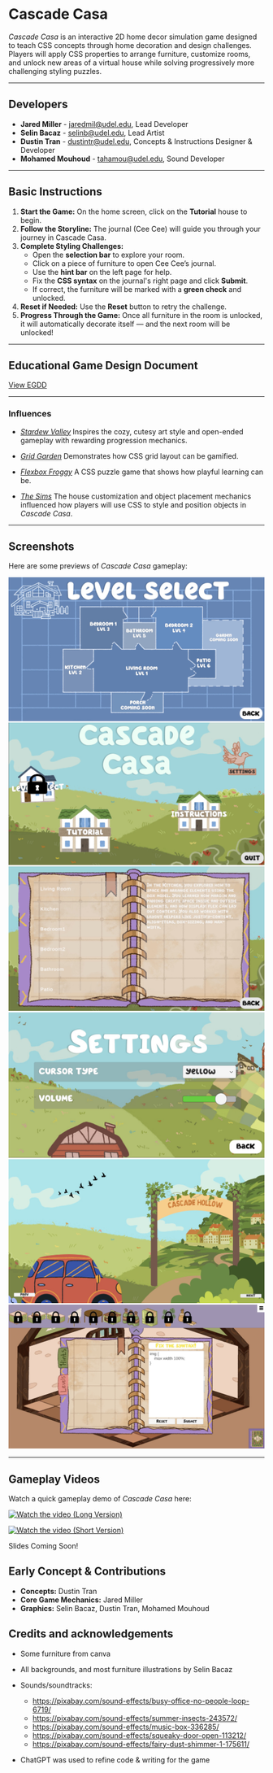 # Cascade Casa

_Cascade Casa_ is an interactive 2D home decor simulation game designed to teach CSS concepts through home decoration and design challenges. Players will apply CSS properties to arrange furniture, customize rooms, and unlock new areas of a virtual house while solving progressively more challenging styling puzzles.

---

## Developers

- **Jared Miller** - [jaredmil@udel.edu](mailto:jaredmil@udel.edu), Lead Developer
- **Selin Bacaz** - [selinb@udel.edu](mailto:selinb@udel.edu), Lead Artist
- **Dustin Tran** - [dustintr@udel.edu](mailto:dustintr@udel.edu), Concepts & Instructions Designer & Developer
- **Mohamed Mouhoud** - [tahamou@udel.edu](mailto:tahamou@udel.edu), Sound Developer

---

## Basic Instructions

1. **Start the Game:** On the home screen, click on the **Tutorial** house to begin.
2. **Follow the Storyline:** The journal (Cee Cee) will guide you through your journey in Cascade Casa.
3. **Complete Styling Challenges:**
   - Open the **selection bar** to explore your room.
   - Click on a piece of furniture to open Cee Cee’s journal.
   - Use the **hint bar** on the left page for help.
   - Fix the **CSS syntax** on the journal's right page and click **Submit**.
   - If correct, the furniture will be marked with a **green check** and unlocked.
4. **Reset if Needed:** Use the **Reset** button to retry the challenge.
5. **Progress Through the Game:** Once all furniture in the room is unlocked, it will automatically decorate itself — and the next room will be unlocked!

---

## Educational Game Design Document

[View EGDD](egdd.md)

---

### Influences

- [_Stardew Valley_](https://www.stardewvalley.net/)
  Inspires the cozy, cutesy art style and open-ended gameplay with rewarding progression mechanics.

- [_Grid Garden_](https://cssgridgarden.com/)
  Demonstrates how CSS grid layout can be gamified.

- [_Flexbox Froggy_](https://flexboxfroggy.com/)
  A CSS puzzle game that shows how playful learning can be.

- [_The Sims_](https://en.wikipedia.org/wiki/The_Sims)
  The house customization and object placement mechanics influenced how players will use CSS to style and position objects in _Cascade Casa_.

---

## Screenshots

Here are some previews of _Cascade Casa_ gameplay:

![Living Room](./DemoIMg/readme1.png)
![Hint System](./DemoIMg/readme2.png)
![Syntax Challenge](./DemoIMg/readme3.png)
![Decorated Room](./DemoIMg/readme4.png)
![Journal UI](./DemoIMg/readme5.png)
![Room Unlocked](./DemoIMg/readme6.png)

---

## Gameplay Videos

Watch a quick gameplay demo of _Cascade Casa_ here:

[![Watch the video (Long Version)]()](https://drive.google.com/file/d/1eudrdVcb5IR7WoFMdZPRnbxzYyggRDfC/view?usp=sharing)

[![Watch the video (Short Version)]()](https://drive.google.com/file/d/1ag5DT2Vd8wkTjfMI-K41hnvlD4kXzNaK/view?usp=sharing)

Slides Coming Soon!

## Early Concept & Contributions

- **Concepts:** Dustin Tran
- **Core Game Mechanics:** Jared Miller
- **Graphics:** Selin Bacaz, Dustin Tran, Mohamed Mouhoud

## Credits and acknowledgements

- Some furniture from canva
- All backgrounds, and most furniture illustrations by Selin Bacaz
- Sounds/soundtracks:

  - <https://pixabay.com/sound-effects/busy-office-no-people-loop-6719/>
  - <https://pixabay.com/sound-effects/summer-insects-243572/>
  - <https://pixabay.com/sound-effects/music-box-336285/>
  - <https://pixabay.com/sound-effects/squeaky-door-open-113212/>
  - <https://pixabay.com/sound-effects/fairy-dust-shimmer-1-175611/>

- ChatGPT was used to refine code & writing for the game
